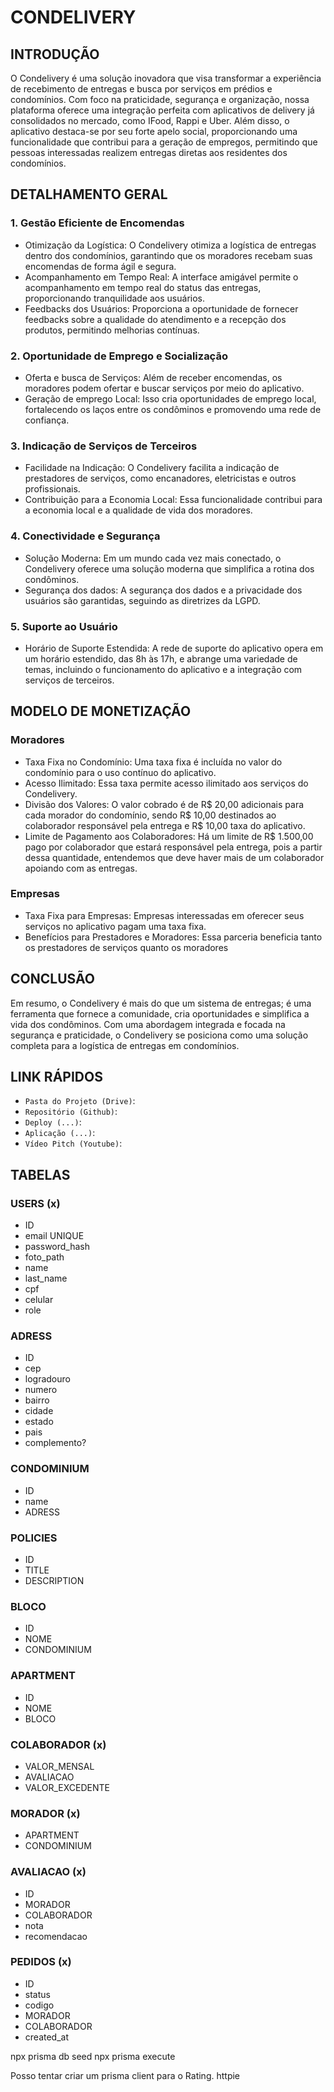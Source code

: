 # CONDELIVERY

## INTRODUÇÃO

O Condelivery é uma solução inovadora que visa transformar a experiência de recebimento de entregas e busca por serviços em prédios e condomínios. Com foco na praticidade, segurança e organização, nossa plataforma oferece uma integração perfeita com aplicativos de delivery já consolidados no mercado, como IFood, Rappi e Uber. Além disso, o aplicativo destaca-se por seu forte apelo social, proporcionando uma funcionalidade que contribui para a geração de empregos, permitindo que pessoas interessadas realizem entregas diretas aos residentes dos condomínios.

## DETALHAMENTO GERAL

### 1. Gestão Eficiente de Encomendas

- Otimização da Logística: O Condelivery otimiza a logística de entregas dentro dos condomínios, garantindo que os moradores recebam suas encomendas de forma ágil e segura.
- Acompanhamento em Tempo Real: A interface amigável permite o acompanhamento em tempo real do status das entregas, proporcionando tranquilidade aos usuários.
- Feedbacks dos Usuários: Proporciona a oportunidade de fornecer feedbacks sobre a qualidade do atendimento e a recepção dos produtos, permitindo melhorias contínuas.

### 2. Oportunidade de Emprego e Socialização

- Oferta e busca de Serviços: Além de receber encomendas, os moradores podem ofertar e buscar serviços por meio do aplicativo.
- Geração de emprego Local: Isso cria oportunidades de emprego local, fortalecendo os laços entre os condôminos e promovendo uma rede de confiança.

### 3. Indicação de Serviços de Terceiros

- Facilidade na Indicação: O Condelivery facilita a indicação de prestadores de serviços, como encanadores, eletricistas e outros profissionais.
- Contribuição para a Economia Local: Essa funcionalidade contribui para a economia local e a qualidade de vida dos moradores.

### 4. Conectividade e Segurança

- Solução Moderna: Em um mundo cada vez mais conectado, o Condelivery oferece uma solução moderna que simplifica a rotina dos condôminos.
- Segurança dos dados: A segurança dos dados e a privacidade dos usuários são garantidas, seguindo as diretrizes da LGPD.

### 5. Suporte ao Usuário

- Horário de Suporte Estendida: A rede de suporte do aplicativo opera em um horário estendido, das 8h às 17h, e abrange uma variedade de temas, incluindo o funcionamento do aplicativo e a integração com serviços de terceiros.

## MODELO DE MONETIZAÇÃO

### Moradores

- Taxa Fixa no Condomínio: Uma taxa fixa é incluída no valor do condomínio para o uso contínuo do aplicativo.
- Acesso Ilimitado: Essa taxa permite acesso ilimitado aos serviços do Condelivery.
- Divisão dos Valores: O valor cobrado é de R$ 20,00 adicionais para cada morador do condomínio, sendo R$ 10,00 destinados ao colaborador responsável pela entrega e R$ 10,00 taxa do aplicativo.
- Limite de Pagamento aos Colaboradores: Há um limite de R$ 1.500,00 pago por colaborador que estará responsável pela entrega, pois a partir dessa quantidade, entendemos que deve haver mais de um colaborador apoiando com as entregas.

### Empresas

- Taxa Fixa para Empresas: Empresas interessadas em oferecer seus serviços no aplicativo pagam uma taxa fixa.
- Benefícios para Prestadores e Moradores: Essa parceria beneficia tanto os prestadores de serviços quanto os moradores

## CONCLUSÃO

Em resumo, o Condelivery é mais do que um sistema de entregas; é uma ferramenta que fornece a comunidade, cria oportunidades e simplifica a vida dos condôminos. Com uma abordagem integrada e focada na segurança e praticidade, o Condelivery se posiciona como uma solução completa para a logística de entregas em condomínios.

## LINK RÁPIDOS

- `Pasta do Projeto (Drive)`:
- `Repositório (Github)`:
- `Deploy (...)`:
- `Aplicação (...)`:
- `Vídeo Pitch (Youtube)`:

##

## TABELAS

### USERS (x)
- ID
- email UNIQUE
- password_hash
- foto_path 
- name
- last_name
- cpf
- celular
- role 

### ADRESS
- ID
- cep
- logradouro
- numero
- bairro
- cidade
- estado
- pais
- complemento?

### CONDOMINIUM
- ID
- name
- ADRESS

### POLICIES
- ID
- TITLE
- DESCRIPTION

### BLOCO
- ID
- NOME
- CONDOMINIUM

### APARTMENT
- ID
- NOME
- BLOCO

### COLABORADOR (x)
- VALOR_MENSAL
- AVALIACAO
- VALOR_EXCEDENTE

### MORADOR (x)
- APARTMENT
- CONDOMINIUM

### AVALIACAO (x)
- ID
- MORADOR
- COLABORADOR
- nota
- recomendacao

### PEDIDOS (x)
- ID
- status
- codigo
- MORADOR
- COLABORADOR
- created_at


npx prisma db seed 
npx prisma execute 

Posso tentar criar um prisma client para o Rating. 
httpie